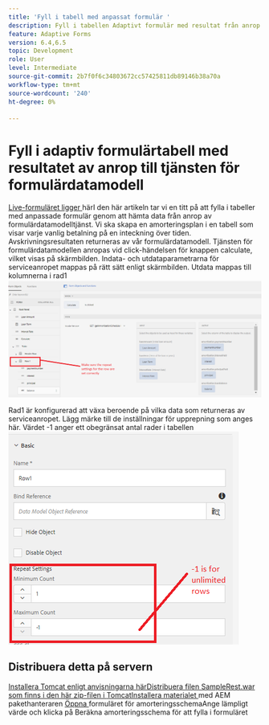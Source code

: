 ```yaml
---
title: 'Fyll i tabell med anpassat formulär '
description: Fyll i tabellen Adaptivt formulär med resultat från anrop till tjänsten Formulärdatamodell
feature: Adaptive Forms
version: 6.4,6.5
topic: Development
role: User
level: Intermediate
source-git-commit: 2b7f0f6c34803672cc57425811db89146b38a70a
workflow-type: tm+mt
source-wordcount: '240'
ht-degree: 0%

---
```



# Fyll i adaptiv formulärtabell med resultatet av anrop till tjänsten för formulärdatamodell

[Live-formuläret ligger ](https://forms.enablementadobe.com/content/dam/formsanddocuments/amortization/jcr:content?wcmmode=disabled)
härI den här artikeln tar vi en titt på att fylla i tabeller med anpassade formulär genom att hämta data från anrop av formulärdatamodelltjänst. Vi ska skapa en amorteringsplan i en tabell som visar varje vanlig betalning på en inteckning över tiden. Avskrivningsresultaten returneras av vår formulärdatamodell. Tjänsten för formulärdatamodellen anropas vid click-händelsen för knappen calculate, vilket visas på skärmbilden. Indata- och utdataparametrarna för serviceanropet mappas på rätt sätt enligt skärmbilden. Utdata mappas till kolumnerna i rad1
![klickhändelse](assets/amortization.PNG)

Rad1 är konfigurerad att växa beroende på vilka data som returneras av serviceanropet. Lägg märke till de inställningar för upprepning som anges här. Värdet -1 anger ett obegränsat antal rader i tabellen
![Rad1](assets/rowconfiguration.PNG)

## Distribuera detta på servern

[Installera Tomcat enligt ](/help/forms/ic-print-channel-tutorial/set-up-tomcat.md)
[anvisningarna härDistribuera filen SampleRest.war som finns i den här zip-filen i ](assets/sample-rest.zip)
[TomcatInstallera materialet  ](assets/amortizationschedule.zip) med AEM pakethanteraren 
[Öppna ](http://localhost:4502/content/dam/formsanddocuments/amortization/jcr:content?wcmmode=disabled)
formuläret för amorteringsschemaAnge lämpligt värde och klicka på Beräkna amorteringsschema för att fylla i formuläret

